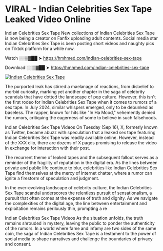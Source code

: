 # VIRAL - Indian Celebrities Sex Tape Leaked Video Online

Indian Celebrities Sex Tape New collections of Indian Celebrities Sex Tape is now being a creator on Fanfix uploading adult contents. Social media star Indian Celebrities Sex Tape is been posting short videos and naughty pics on Tiktok platform for a while now.

Watch ░░▒▓██ ➤ https://hmhmed.com/indian-celebrities-sex-tape

Download ░░▒▓██ ➤ https://hmhmed.com/indian-celebrities-sex-tape

[![Indian Celebrities Sex Tape](https://i.imgur.com/dJHk4Zq.gif)](https://hmhmed.com/indian-celebrities-sex-tape)

The purported leak has stirred a maelanage of reactions, from disbelief to morbid curiosity, marking yet another chapter in the saga of celebrity scandals that have dotted the landscape of pop culture. However, this isn't the first rodeo for Indian Celebrities Sex Tape when it comes to rumors of a sex tape. In July 2024, similar whispers emerged, only to be debunked as baseless. The rapper, known for hits like "In Ha Mood," vehemently denied the rumors, critiquing the eagerness of some to believe in such falsehoods.

Indian Celebrities Sex Tape Videos
On Tuesday (Sep 16), X, formerly known as Twitter, became abuzz with speculation that a leaked sex tape featuring Indian Celebrities Sex Tape was readily available online. However, instead of the XXX clip, there are dozens of X pages promising to release the video in exchange for interaction with their post.

The recurrent theme of leaked tapes and the subsequent fallout serves as a reminder of the fragility of reputation in the digital era. As the lines between private and public life continue to blur, celebrities like Indian Celebrities Sex Tape find themselves at the mercy of internet chatter, where a rumor can ignite a firestorm of speculation and judgment.

In the ever-evolving landscape of celebrity culture, the Indian Celebrities Sex Tape scandal underscores the relentless pursuit of sensationalism, a pursuit that often comes at the expense of truth and dignity. As we navigate the complexities of the digital age, the line between entertainment and exploitation remains perilously thin, prompting a re

Indian Celebrities Sex Tape Videos
As the situation unfolds, the truth remains shrouded in mystery, leaving the public to ponder the authenticity of the rumors. In a world where fame and infamy are two sides of the same coin, the saga of Indian Celebrities Sex Tape is a testament to the power of social media to shape narratives and challenge the boundaries of privacy and consent.